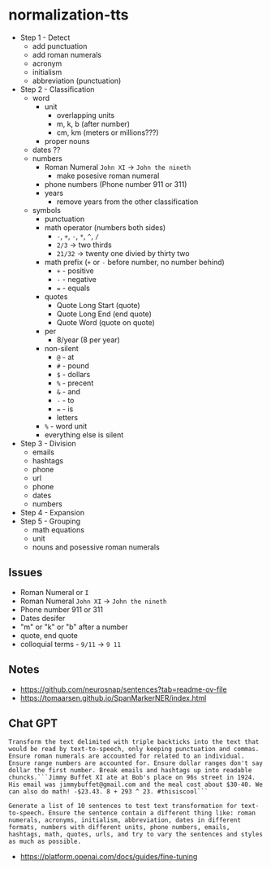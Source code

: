 # normalization-tts
- Step 1 - Detect
    - add punctuation
    - add roman numerals
    - acronym
    - initialism
    - abbreviation (punctuation)
- Step 2 - Classification
    - word
        - unit
            - overlapping units
            - m, k, b (after number)
            - cm, km (meters or millions???)
        - proper nouns
    - dates ??
    - numbers
        - Roman Numeral `John XI` -> `John the nineth`
            - make posesive roman numeral
        - phone numbers (Phone number 911 or 311)
        - years
            - remove years from the other classification
    - symbols
        - punctuation
        - math operator (numbers both sides)
            - `-`, `+`, `-`, `*`, `^`, `/`
            - `2/3` -> two thirds
            - `21/32` -> twenty one divied by thirty two
        - math prefix (`+` or `-` before number, no number behind)
            - `+` - positive
            - `-` - negative
            - `=` - equals
        - quotes
            - Quote Long Start (quote)
            - Quote Long End (end quote)
            - Quote Word (quote on quote)
        - per
            - 8/year (8 per year)
        - non-silent
            - `@` - at
            - `#` - pound
            - `$` - dollars
            - `%` - precent
            - `&` - and
            - `-` - to
            - `=` - is
            - letters
        - `%` - word unit
        - everything else is silent
- Step 3 - Division
    - emails
    - hashtags
    - phone
    - url
    - phone
    - dates
    - numbers
- Step 4 - Expansion
- Step 5 - Grouping
    - math equations
    - unit
    - nouns and posessive roman numerals


## Issues
- Roman Numeral or `I`
- Roman Numeral `John XI` -> `John the nineth`
- Phone number 911 or 311
- Dates desifer
- "m" or "k" or "b" after a number
- quote, end quote
- colloquial terms - `9/11` -> `9 11`


## Notes
- https://github.com/neurosnap/sentences?tab=readme-ov-file
- https://tomaarsen.github.io/SpanMarkerNER/index.html

## Chat GPT
```
Transform the text delimited with triple backticks into the text that would be read by text-to-speech, only keeping punctuation and commas. Ensure roman numerals are accounted for related to an individual. Ensure range numbers are accounted for. Ensure dollar ranges don't say dollar the first number. Break emails and hashtags up into readable chuncks.```Jimmy Buffet XI ate at Bob's place on 96s street in 1924. His email was jimmybuffet@gmail.com and the meal cost about $30-40. We can also do math! -$23.43. 8 + 293 ^ 23. #thisiscool```
```
```
Generate a list of 10 sentences to test text transformation for text-to-speech. Ensure the sentence contain a different thing like: roman numerals, acronyms, initialism, abbreviation, dates in different formats, numbers with different units, phone numbers, emails, hashtags, math, quotes, urls, and try to vary the sentences and styles as much as possible.
```
- https://platform.openai.com/docs/guides/fine-tuning